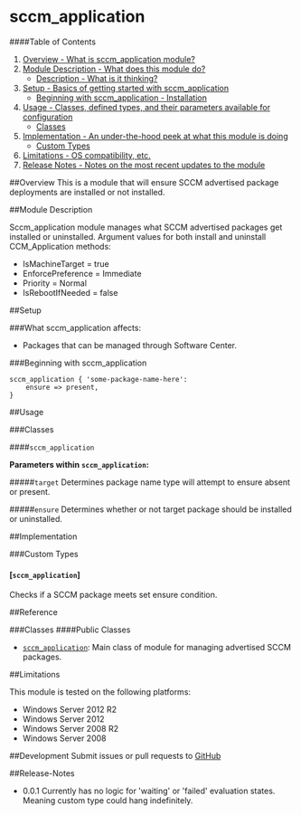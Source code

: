 # sccm_application

####Table of Contents

1. [Overview - What is sccm_application module?](#overview)
2. [Module Description - What does this module do?](#module-description)
    * [Description - What is it thinking?](#description)
3. [Setup - Basics of getting started with sccm_application](#setup)
    * [Beginning with sccm_application - Installation](#beginning-with-sccm_application)
4. [Usage - Classes, defined types, and their parameters available for configuration](#usage)
    * [Classes](#classes)
5. [Implementation - An under-the-hood peek at what this module is doing](#implementation)
    * [Custom Types](#custom-types)
6. [Limitations - OS compatibility, etc.](#limitations)
7. [Release Notes - Notes on the most recent updates to the module](#release-notes)

##Overview
This is a module that will ensure SCCM advertised package deployments are installed or not installed.

##Module Description

Sccm_application module manages what SCCM advertised packages get installed or uninstalled. Argument values for both install and uninstall CCM_Application methods:
* IsMachineTarget = true
* EnforcePreference = Immediate
* Priority = Normal
* IsRebootIfNeeded = false

##Setup

###What sccm_application affects:

* Packages that can be managed through Software Center.

###Beginning with sccm_application

```puppet
sccm_application { 'some-package-name-here': 
    ensure => present,
}
```
##Usage

###Classes

####`sccm_application`

**Parameters within `sccm_application`:**

#####`target`
Determines package name type will attempt to ensure absent or present.

#####`ensure`
Determines whether or not target package should be installed or uninstalled.

##Implementation

###Custom Types

#### [`sccm_application`]
Checks if a SCCM package meets set ensure condition.

##Reference

###Classes
####Public Classes
* [`sccm_application`](#classes): Main class of module for managing advertised SCCM packages.

##Limitations

This module is tested on the following platforms:

* Windows Server 2012 R2
* Windows Server 2012
* Windows Server 2008 R2
* Windows Server 2008

##Development
Submit issues or pull requests to [GitHub](https://github.secureserver.net/ECM/SCCM_Application)

##Release-Notes
* 0.0.1 Currently has no logic for 'waiting' or 'failed' evaluation states. Meaning custom type could hang indefinitely.